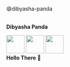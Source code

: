 :smile:dibyasha-panda


<br> **Dibyasha Panda** <br>

<a href="https://linkedin.com/"><img src = "https://github.com/DibyashaPanda/dibyasha-panda/blob/master/images/linkedin.png" width = "48" height = "48"></a>
<a href="https://github.com/"><img src = "https://github.com/DibyashaPanda/dibyasha-panda/blob/master/images/git.png" width = "48" height = "48"></a>
<a href="https://gmail.com/"><img src = "https://github.com/DibyashaPanda/dibyasha-panda/blob/master/images/gmail.jpg" width = "48" height = "48"></a>
<br> **Hello There** :wave: 

    

